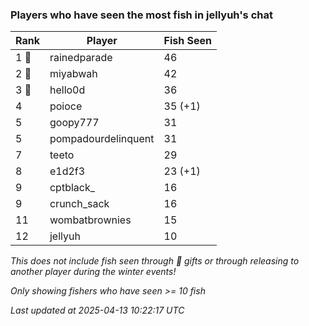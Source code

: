### Players who have seen the most fish in jellyuh's chat
| Rank | Player | Fish Seen |
|------|--------|-----------|
| 1 🥇  | rainedparade  | 46 |
| 2 🥈  | miyabwah  | 42 |
| 3 🥉  | hello0d  | 36 |
| 4  | poioce  | 35 (+1) |
| 5  | goopy777  | 31 |
| 5  | pompadourdelinquent  | 31 |
| 7  | teeto  | 29 |
| 8  | e1d2f3  | 23 (+1) |
| 9  | cptblack_  | 16 |
| 9  | crunch_sack  | 16 |
| 11  | wombatbrownies  | 15 |
| 12  | jellyuh  | 10 |

_This does not include fish seen through 🎁 gifts or through releasing to another player during the winter events!_

_Only showing fishers who have seen >= 10 fish_

_Last updated at 2025-04-13 10:22:17 UTC_